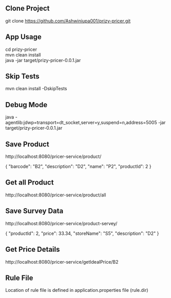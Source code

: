 Clone Project
-------------
git clone https://github.com/Ashwiniupa001/prizy-pricer.git


App Usage
---------
cd prizy-pricer <br>
mvn clean install <br>
java -jar target/prizy-pricer-0.0.1.jar <br> 


Skip Tests
----------
mvn clean install -DskipTests <br>


Debug Mode
----------------
java -agentlib:jdwp=transport=dt_socket,server=y,suspend=n,address=5005 -jar target/prizy-pricer-0.0.1.jar


Save Product
-------------
http://localhost:8080/pricer-service/product/

{
  "barcode": "B2",
  "description": "D2",
  "name": "P2",
  "productId": 2
}

Get all Product
-------------
http://localhost:8080/pricer-service/product/all


Save Survey Data
------------
http://localhost:8080/pricer-service/product-servey/

{
  "productId": 2,
  "price": 33.34,
  "storeName": "S5",
  "description": "D2"
}


Get Price Details
-----------------
http://localhost:8080/pricer-service/getIdealPrice/B2
 


Rule File
-----------------
Location of rule file is defined in application.properties file (rule.dir)




